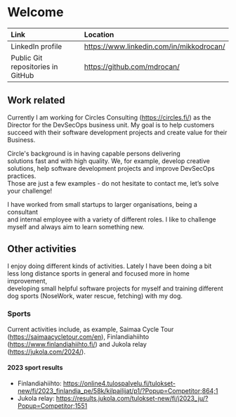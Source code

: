 # Welcome

Link | Location
:---- | :----
LinkedIn profile | <https://www.linkedin.com/in/mikkodrocan/>
Public Git repositories in GitHub | <https://github.com/mdrocan/>

## Work related

Currently I am working for Circles Consulting (<https://circles.fi/>) as the \
Director for the DevSecOps business unit. My goal is to help customers \
succeed with their software development projects and create value for their \
Business.

Circle's background is in having capable persons delivering \
solutions fast and with high quality. We, for example, develop creative \
solutions, help software development projects and improve DevSecOps practices.\
Those are just a few examples - do not hesitate to contact me, let’s solve \
your challenge!

I have worked from small startups to larger organisations, being a consultant \
and internal employee with a variety of different roles. I like to challenge \
myself and always aim to learn something new.

## Other activities

I enjoy doing different kinds of activities. Lately I have been doing a bit \
less long distance sports in general and focused more in home improvement, \
developing small helpful software projects for myself and training different \
dog sports (NoseWork, water rescue, fetching) with my dog.

### Sports
 Current activities include, as example, Saimaa Cycle Tour \
(<https://saimaacycletour.com/en>), Finlandiahiihto \
(<https://www.finlandiahiihto.fi/>) and Jukola relay \
(<https://jukola.com/2024/>).

#### 2023 sport results
- Finlandiahiihto: <https://online4.tulospalvelu.fi/tulokset-new/fi/2023_finlandia_pe/58k/kilpailijat/p1/?Popup=Competitor;864;1>
- Jukola relay: <https://results.jukola.com/tulokset-new/fi/j2023_ju/?Popup=Competitor;1551>